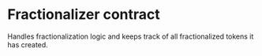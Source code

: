 # Fractionalizer contract
Handles fractionalization logic and keeps track of all fractionalized tokens it has created. 



